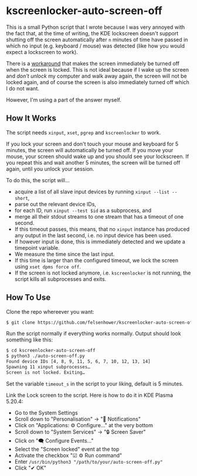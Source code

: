# kscreenlocker-auto-screen-off

This is a small Python script that I wrote because I was very annoyed with the
fact that, at the time of writing, the KDE lockscreen doesn't support shutting
off the screen automatically after `n` minutes of time have passed in which
no input (e.g. keyboard / mouse) was detected (like how you would expect a
lockscreen to work).

There is a [workaround](https://askubuntu.com/a/351713) that makes the
screen immediately be turned off when the screen is locked. This is not
ideal because if I wake up the screen and *don't unlock* my computer and walk
away again, the screen will not be locked again, and of course the screen is
also immediately turned off which I do not want.

However, I'm using a part of the answer myself.

## How It Works

The script needs `xinput`, `xset`, `pgrep` and `kscreenlocker` to work.

If you lock your screen and don't touch your mouse and keyboard for 5 minutes,
the screen will automatically be turned off. If you move your mouse, your
screen should wake up and you should see your lockscreen. If you repeat this
and wait another 5 minutes, the screen will be turned off again, until you
unlock your session.

To do this, the script will…

* acquire a list of all slave input devices by running `xinput --list --short`,
* parse out the relevant device IDs,
* for each ID, run `xinput --test $id` as a subprocess, and
* merge all their stdout streams to one stream that has a timeout of one second.
* If this timeout passes, this means, that no `xinput` instance has produced
  any output in the last second, i.e. no input device has been used.
* If however input is done, this is immediately detected and we update a timepoint
  variable.
* We measure the time since the last input.
* If this time is larger than the configured timeout, we lock the screen using
  `xset dpms force off`.
* If the screen is not locked anymore, i.e. `kscreenlocker` is not running,
  the script kills all subprocesses and exits.

## How To Use

Clone the repo whereever you want:
```bash
$ git clone https://github.com/felsenhower/kscreenlocker-auto-screen-off
```

Run the script normally if everything works normally.
Output should look something like this:
```bash
$ cd kscreenlocker-auto-screen-off
$ python3 ./auto-screen-off.py
Found device IDs [4, 8, 9, 11, 5, 6, 7, 10, 12, 13, 14]
Spawning 11 xinput subprocesses…
Screen is not locked. Exiting…
```

Set the variable `timeout_s` in the script to your liking, default is 5 minutes.

Link the Lock screen to the script. Here is how to do it in KDE Plasma 5.20.4:

* Go to the System Settings
* Scroll down to "Personalisation" → "🔔 Notifications"
* Click on "Applications: ⚙️ Configure…" at the very bottom
* Scroll down to "System Services" → "🔒 Screen Saver"
* Click on "🗨️ Configure Events…"
* Select the "Screen locked" event at the top
* Activate the checkbox "☑ ⚙️ Run command"
* Enter `/usr/bin/python3 "/path/to/your/auto-screen-off.py"`
* Click "✔ OK"
